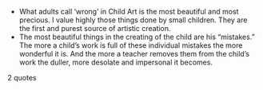  - What adults call ‘wrong’ in Child Art is the most beautiful and most precious. I value highly those things done by small children. They are the first and purest source of artistic creation.
 - The most beautiful things in the creating of the child are his “mistakes.” The more a child’s work is full of these individual mistakes the more wonderful it is. And the more a teacher removes them from the child’s work the duller, more desolate and impersonal it becomes.

2 quotes